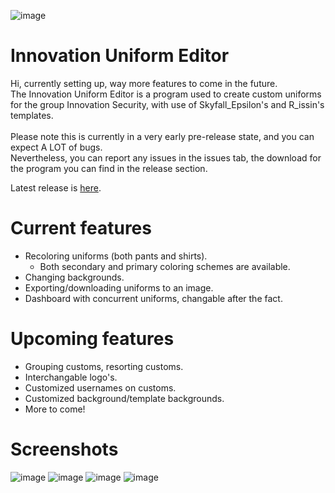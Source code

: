 ![image](https://github.com/thoricelli/Innovation-Uniform-Editor/assets/29801268/3687dbcc-dcde-4e23-8454-7d5bcd69440b)
# Innovation Uniform Editor
Hi, currently setting up, way more features to come in the future.<br>
The Innovation Uniform Editor is a program used to create custom uniforms for the group Innovation Security, with use of Skyfall_Epsilon's and R_issin's templates.<br><br>
Please note this is currently in a very early pre-release state, and you can expect A LOT of bugs.<br>
Nevertheless, you can report any issues in the issues tab, the download for the program you can find in the release section.<br>

Latest release is <a href="https://github.com/thoricelli/Innovation-Uniform-Editor/releases">here</a>.<br>

# Current features
- Recoloring uniforms (both pants and shirts).
    - Both secondary and primary coloring schemes are available.
- Changing backgrounds.
- Exporting/downloading uniforms to an image.
- Dashboard with concurrent uniforms, changable after the fact.
# Upcoming features
- Grouping customs, resorting customs.
- Interchangable logo's.
- Customized usernames on customs.
- Customized background/template backgrounds.
- More to come!
# Screenshots
![image](https://github.com/thoricelli/Innovation-Uniform-Editor/assets/29801268/13168b9b-a416-438e-93fe-73076b7d8e90)
![image](https://github.com/thoricelli/Innovation-Uniform-Editor/assets/29801268/12457710-0e84-4292-b5a1-7684279ea5c7)
![image](https://github.com/thoricelli/Innovation-Uniform-Editor/assets/29801268/fb14e5c1-e13e-4a91-93a3-c271bdb3fd62)
![image](https://github.com/thoricelli/Innovation-Uniform-Editor/assets/29801268/13bcf252-04ad-44c1-83cd-9861ca765857)
